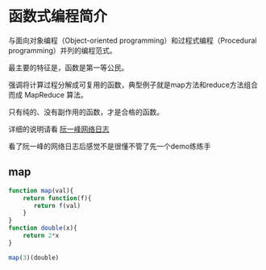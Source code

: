 # 函数式编程简介

与面向对象编程（Object-oriented programming）和过程式编程（Procedural programming）并列的编程范式。

最主要的特征是，函数是第一等公民。

强调将计算过程分解成可复用的函数，典型例子就是map方法和reduce方法组合而成 MapReduce 算法。

只有纯的、没有副作用的函数，才是合格的函数。

详细的说明请看 [阮一峰网络日志](http://www.ruanyifeng.com/blog/2017/02/fp-tutorial.html)

看了阮一峰的网络日志后感觉不是很懂不管了先一个demo练练手

## map

```js
function map(val){
    return function(f){
       return f(val)
    }
}
function double(x){
    return 2*x
}

map(3)(double)
```